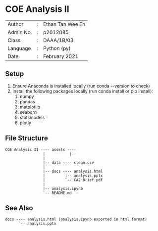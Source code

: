 # COE Analysis II

|               |   |                       |
|---------------|---|-----------------------|
|   Author      | : |   Ethan Tan Wee En    |
|   Admin No.   | : |   p2012085            |
|   Class       | : |   DAAA/1B/03          |
|   Language    | : |   Python (py)         |
|   Date        | : |   February 2021       |

## Setup

1.  Ensure Anaconda is installed locally (run conda --version to check)
2.  Install the following packages locally (run conda install or pip install):
    1.  numpy
    2.  pandas
    3.  matplotlib
    4.  seaborn
    5.  statsmodels
    6.  plotly

## File Structure

    COE Analysis II ---- assets ----
                     |           |--
                     |
                     |-- data ---- clean.csv
                     |
                     |-- docs ---- analysis.html
                     |         |-- analysis.pptx
                     |         `-- CA2 Brief.pdf
                     |
                     |-- analysis.ipynb
                     `-- README.md

## See Also

    docs ---- analysis.html (analysis.ipynb exported in html format)
          `-- analysis.pptx


